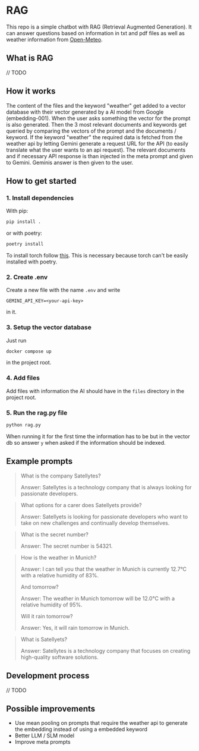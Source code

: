 # RAG

This repo is a simple chatbot with RAG (Retrieval Augmented Generation).
It can answer questions based on information in txt and pdf files as well as weather information from [Open-Meteo](https://open-meteo.com/).

## What is RAG
// TODO

## How it works
The content of the files and the keyword "weather" get added to a vector database with their vector generated by a AI model from Google (embedding-001).
When the user asks something the vector for the prompt is also generated. Then the 3 most relevant documents and keywords get queried by comparing the vectors of the prompt and the documents / keyword. If the keyword "weather" the required data is fetched from the weather api by letting Gemini generate a request URL for the API (to easily translate what the user wants to an api request). The relevant documents and if necessary API response is than injected in the meta prompt and given to Gemini. Geminis answer is then given to the user.
## How to get started
### 1. Install dependencies
With pip:
```bash
pip install .
```
or with poetry:
```bash
poetry install
```
To install torch follow [this](https://pytorch.org/get-started/locally/). This is necessary because torch can't be easily installed with poetry. 

### 2. Create .env
Create a new file with the name `.env` and write
```.env
GEMINI_API_KEY=<your-api-key>
```
in it.

### 3. Setup the vector database
Just run
```bash
docker compose up
```
in the project root.

### 4. Add files
Add files with information the AI should have in the `files` directory in the project root.

### 5. Run the rag.py file
```bash
python rag.py
```
When running it for the first time the information has to be but in the vector db so answer `y` when asked if the information should be indexed.

## Example prompts


> What is the company Satellytes?
> 
> Answer: Satellytes is a technology company that is always looking for passionate developers. 

> What options for a carer does Satellyets provide?
> 
> Answer: Satellyets is looking for passionate developers who want to take on new challenges and continually develop themselves. 

> What is the secret number?
> 
> Answer: The secret number is 54321. 

> How is the weather in Munich?
> 
> Answer: I can tell you that the weather in Munich is currently 12.7°C with a relative humidity of 83%. 
> 
> And tomorrow?
> 
> Answer: The weather in Munich tomorrow will be 12.0°C with a relative humidity of 95%.
> 
> Will it rain tomorrow?
> 
> Answer: Yes, it will rain tomorrow in Munich. 

> What is Satellyets?
> 
> Answer: Satellytes is a technology company that focuses on creating high-quality software solutions.

## Development process
// TODO

## Possible improvements

- Use mean pooling on prompts that require the weather api to generate the embedding instead of using a embedded keyword
- Better LLM / SLM model
- Improve meta prompts